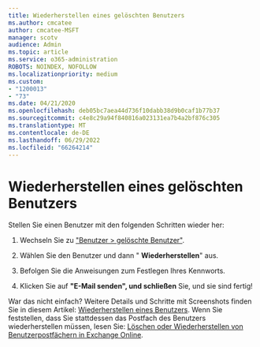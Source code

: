```yaml
---
title: Wiederherstellen eines gelöschten Benutzers
ms.author: cmcatee
author: cmcatee-MSFT
manager: scotv
audience: Admin
ms.topic: article
ms.service: o365-administration
ROBOTS: NOINDEX, NOFOLLOW
ms.localizationpriority: medium
ms.custom:
- "1200013"
- "73"
ms.date: 04/21/2020
ms.openlocfilehash: deb05bc7aea44d736f10dabb38d9b0caf1b77b37
ms.sourcegitcommit: c4e8c29a94f840816a023131ea7b4a2bf876c305
ms.translationtype: MT
ms.contentlocale: de-DE
ms.lasthandoff: 06/29/2022
ms.locfileid: "66264214"
---
```

# <a name="restore-a-deleted-user"></a>Wiederherstellen eines gelöschten Benutzers

Stellen Sie einen Benutzer mit den folgenden Schritten wieder her:
  
1. Wechseln Sie zu ["Benutzer \> gelöschte Benutzer"](https://admin.microsoft.com/adminportal/home#/deletedusers).

2. Wählen Sie den Benutzer und dann " **Wiederherstellen**" aus.

3. Befolgen Sie die Anweisungen zum Festlegen Ihres Kennworts.

4. Klicken Sie auf **"E-Mail senden", und schließen** Sie, und sie sind fertig!

War das nicht einfach? Weitere Details und Schritte mit Screenshots finden Sie in diesem Artikel: [Wiederherstellen eines Benutzers](https://docs.microsoft.com/microsoft-365/admin/add-users/restore-user). Wenn Sie feststellen, dass Sie stattdessen das Postfach des Benutzers wiederherstellen müssen, lesen Sie: [Löschen oder Wiederherstellen von Benutzerpostfächern in Exchange Online](https://docs.microsoft.com/exchange/recipients-in-exchange-online/delete-or-restore-mailboxes).